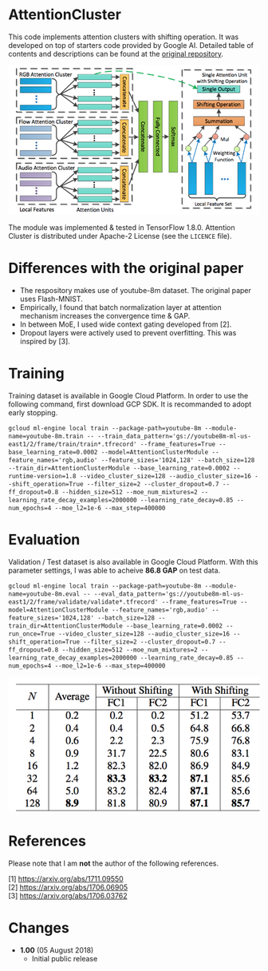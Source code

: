 # AttentionCluster
This code implements attention clusters with shifting operation. It was developed on top of starters code provided by Google AI. Detailed table of contents and descriptions can be found at the [original repository](https://github.com/google/youtube-8m).

<img src="fig/literature_model.png">

The module was implemented & tested in TensorFlow 1.8.0. Attention Cluster is distributed under Apache-2 License (see the `LICENCE` file). 

# Differences with the original paper
- The respository makes use of youtube-8m dataset. The original paper uses Flash-MNIST. 
- Empirically, I found that batch normalization layer at attention mechanism increases the convergence time & GAP.
- In between MoE, I used wide context gating developed from [2]. 
- Dropout layers were actively used to prevent overfitting. This was inspired by [3].

# Training
Training dataset is available in Google Cloud Platform. In order to use the following command, first download GCP SDK. It is recommanded to adopt early stopping.
```
gcloud ml-engine local train --package-path=youtube-8m --module-name=youtube-8m.train -- --train_data_pattern='gs://youtube8m-ml-us-east1/2/frame/train/train*.tfrecord' --frame_features=True --base_learning_rate=0.0002 --model=AttentionClusterModule --feature_names='rgb,audio' --feature_sizes='1024,128' --batch_size=128 --train_dir=AttentionClusterModule --base_learning_rate=0.0002 --runtime-version=1.8 --video_cluster_size=128 --audio_cluster_size=16 --shift_operation=True --filter_size=2 --cluster_dropout=0.7 --ff_dropout=0.8 --hidden_size=512 --moe_num_mixtures=2 --learning_rate_decay_examples=2000000 --learning_rate_decay=0.85 --num_epochs=4 --moe_l2=1e-6 --max_step=400000 
```
# Evaluation
Validation / Test dataset is also available in Google Cloud Platform. With this parameter settings, I was able to acheive **86.8 GAP** on test data.
```
gcloud ml-engine local train --package-path=youtube-8m --module-name=youtube-8m.eval -- --eval_data_pattern='gs://youtube8m-ml-us-east1/2/frame/validate/validate*.tfrecord' --frame_features=True --model=AttentionClusterModule --feature_names='rgb,audio' --feature_sizes='1024,128' --batch_size=128 --train_dir=AttentionClusterModule --base_learning_rate=0.0002 --run_once=True --video_cluster_size=128 --audio_cluster_size=16 --shift_operation=True --filter_size=2 --cluster_dropout=0.7 --ff_dropout=0.8 --hidden_size=512 --moe_num_mixtures=2 --learning_rate_decay_examples=2000000 --learning_rate_decay=0.85 --num_epochs=4 --moe_l2=1e-6 --max_step=400000 
```
<img src="fig/literature_result.png">

# References
Please note that I am **not** the author of the following references.

[1] https://arxiv.org/abs/1711.09550  
[2] https://arxiv.org/abs/1706.06905  
[3] https://arxiv.org/abs/1706.03762  

# Changes
- **1.00** (05 August 2018)
    - Initial public release
    
